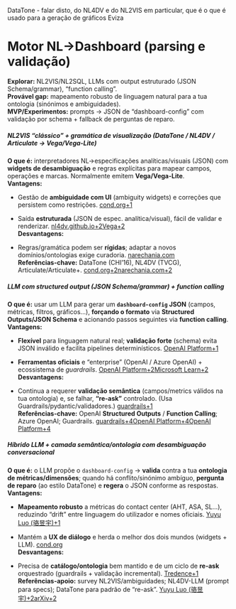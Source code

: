 DataTone - falar disto, do NL4DV e do NL2VIS em particular, que é o que é usado para a geração de gráficos
Eviza




# Motor NL→Dashboard (parsing e validação)

**Explorar:** NL2VIS/NL2SQL, LLMs com output estruturado (JSON Schema/grammar), “function calling”.  
**Provável gap:** mapeamento robusto de linguagem natural para a tua ontologia (sinónimos e ambiguidades).  
**MVP/Experimentos:** prompts → JSON de “dashboard-config” com validação por schema + fallback de perguntas de reparo.


##### NL2VIS “clássico” + gramática de visualização (DataTone / NL4DV / Articulate → Vega/Vega-Lite)

**O que é:** interpretadores NL→especificações analíticas/visuais (JSON) com **widgets de desambiguação** e regras explícitas para mapear campos, operações e marcas. Normalmente emitem **Vega/Vega-Lite**.  
**Vantagens:**

- Gestão de **ambiguidade com UI** (ambiguity widgets) e correções que persistem como restrições. [cond.org+1](https://www.cond.org/DataTone-cr.pdf?utm_source=chatgpt.com)
    
- Saída **estruturada** (JSON de espec. analítica/visual), fácil de validar e renderizar. [nl4dv.github.io+2Vega+2](https://nl4dv.github.io/?utm_source=chatgpt.com)  
    **Desvantagens:**
    
- Regras/gramática podem ser **rígidas**; adaptar a novos domínios/ontologias exige curadoria. [narechania.com](https://narechania.com/docs/publications/nl4dv_vis_2020.pdf?utm_source=chatgpt.com)  
    **Referências-chave:** DataTone (CHI’16), NL4DV (TVCG), Articulate/Articulate+. [cond.org+2narechania.com+2](https://www.cond.org/DataTone-cr.pdf?utm_source=chatgpt.com)


##### LLM com **structured output** (JSON Schema/grammar) + **function calling**

**O que é:** usar um LLM para gerar um **`dashboard-config` JSON** (campos, métricas, filtros, gráficos…), **forçando o formato** via **Structured Outputs/JSON Schema** e acionando passos seguintes via **function calling**.  
**Vantagens:**

- **Flexível** para linguagem natural real; **validação forte** (schema) evita JSON inválido e facilita pipelines determinísticos. [OpenAI Platform+1](https://platform.openai.com/docs/guides/structured-outputs?utm_source=chatgpt.com)
    
- **Ferramentas oficiais** e “enterprise” (OpenAI / Azure OpenAI) + ecossistema de _guardrails_. [OpenAI Platform+2Microsoft Learn+2](https://platform.openai.com/docs/guides/function-calling?utm_source=chatgpt.com)  
    **Desvantagens:**
    
- Continua a requerer **validação semântica** (campos/metrics válidos na tua ontologia) e, se falhar, **“re-ask”** controlado. (Usa Guardrails/pydantic/validadores.) [guardrails+1](https://guardrailsai.com/docs/hub/how_to_guides/structured_data_validation?utm_source=chatgpt.com)  
    **Referências-chave:** OpenAI **Structured Outputs** / **Function Calling**; Azure OpenAI; Guardrails. [guardrails+4OpenAI Platform+4OpenAI Platform+4](https://platform.openai.com/docs/guides/structured-outputs?utm_source=chatgpt.com)


##### Híbrido **LLM + camada semântica/ontologia** com **desambiguação conversacional**

**O que é:** o LLM propõe o `dashboard-config` → **valida** contra a tua **ontologia de métricas/dimensões**; quando há conflito/sinónimo ambíguo, **pergunta de reparo** (ao estilo DataTone) e **regera** o JSON conforme as respostas.  
**Vantagens:**

- **Mapeamento robusto** a métricas do contact center (AHT, ASA, SL…), reduzindo “drift” entre linguagem do utilizador e nomes oficiais. [Yuyu Luo (骆昱宇)+1](https://luoyuyu.vip/files/NL2VIS_Survey.pdf?utm_source=chatgpt.com)
    
- Mantém a **UX de diálogo** e herda o melhor dos dois mundos (widgets + LLM). [cond.org](https://www.cond.org/DataTone-cr.pdf?utm_source=chatgpt.com)  
    **Desvantagens:**
    
- Precisa de **catálogo/ontologia** bem mantido e de um ciclo de **re-ask** orquestrado (guardrails + validação incremental). [Tredence+1](https://www.tredence.com/blog/ai-guardrails-types-tools-detection?utm_source=chatgpt.com)  
    **Referências-apoio:** survey NL2VIS/ambiguidades; NL4DV-LLM (prompt para specs); DataTone para padrão de “re-ask”. [Yuyu Luo (骆昱宇)+2arXiv+2](https://luoyuyu.vip/files/NL2VIS_Survey.pdf?utm_source=chatgpt.com)